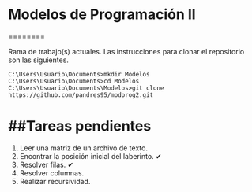 # Modelos de Programación II
========

Rama de trabajo(s) actuales. Las instrucciones para clonar el repositorio son las siguientes.

```
C:\Users\Usuario\Documents>mkdir Modelos
C:\Users\Usuario\Documents>cd Modelos
C:\Users\Usuario\Documents\Modelos>git clone https://github.com/pandres95/modprog2.git
```

##Tareas pendientes
========

1. Leer una matriz de un archivo de texto.
2. Encontrar la posición inicial del laberinto. ✔
3. Resolver filas. ✔
4. Resolver columnas.
5. Realizar recursividad.
